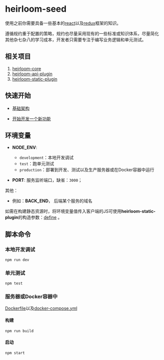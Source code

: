 # heirloom-seed

使用之前你需要具备一些基本的[react](https://facebook.github.io/react/)以及[redux](http://redux.js.org/)框架的知识。

遵循规约重于配置的策略，规约也尽量采用现有的一些标准或知识体系，尽量简化其他杂七杂八的学习成本，开发者只需要专注于编写业务逻辑和单元测试。

## 相关项目

1. [heirloom-core](https://github.com/xuyuanxiang/heirloom-core)
2. [heirloom-api-plugin](https://github.com/xuyuanxiang/heirloom-api-plugin)
3. [heirloom-static-plugin](https://github.com/xuyuanxiang/heirloom-static-plugin)

## 快速开始

+ [基础架构](/docs/basic.md)

+ [开始开发一个新功能](/docs/getting-started.md)

## 环境变量

+ **NODE_ENV**:
    + `development`：本地开发调试
    + `test`：跑单元测试
    + `production`：部署到开发、测试以及生产服务器或在Docker容器中运行

+ **PORT**: 服务监听端口，缺省：`3000`；

其他：

+ 例如：**BACK_END**， 后端某个服务的域名

如需在构建静态资源时，将环境变量值传入客户端的JS可使用**heirloom-static-plugin**的构造参数：[define](https://github.com/xuyuanxiang/heirloom-static-plugin#环境变量) 。

## 脚本命令

### 本地开发调试

```npm
npm run dev
```

### 单元测试

```npm
npm test
```

### 服务器或Docker容器中

[Dockerfile](https://github.com/xuyuanxiang/heirloom-seed/blob/develop/Dockerfile)以及[docker-compose.yml](https://github.com/xuyuanxiang/heirloom-seed/blob/develop/docker-compose.yml)

#### 构建

```npm
npm run build
```

#### 启动

```npm
npm start
```
